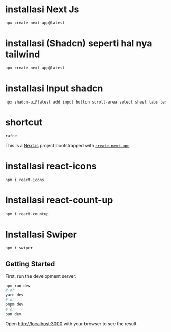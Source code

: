 # installasi Next Js
```javascript
npx create-next-app@latest
```
# installasi (Shadcn) seperti hal nya tailwind
```javascript
npx create-next-app@latest
```
# installasi Input shadcn
```javascript
npx shadcn-ui@latest add input button scroll-area select sheet tabs textarea tooltip

```
# shortcut
```javascript
rafce
```
This is a [Next.js](https://nextjs.org/) project bootstrapped with [`create-next-app`](https://github.com/vercel/next.js/tree/canary/packages/create-next-app).

# installasi react-icons
```javascript 
npm i react-icons
```

# Installasi react-count-up
```javascript
npm i react-countup
```

# Installasi Swiper
```javascript
npm i swiper
```

## Getting Started

First, run the development server:

```bash
npm run dev
# or
yarn dev
# or
pnpm dev
# or
bun dev
```

Open [http://localhost:3000](http://localhost:3000) with your browser to see the result.


